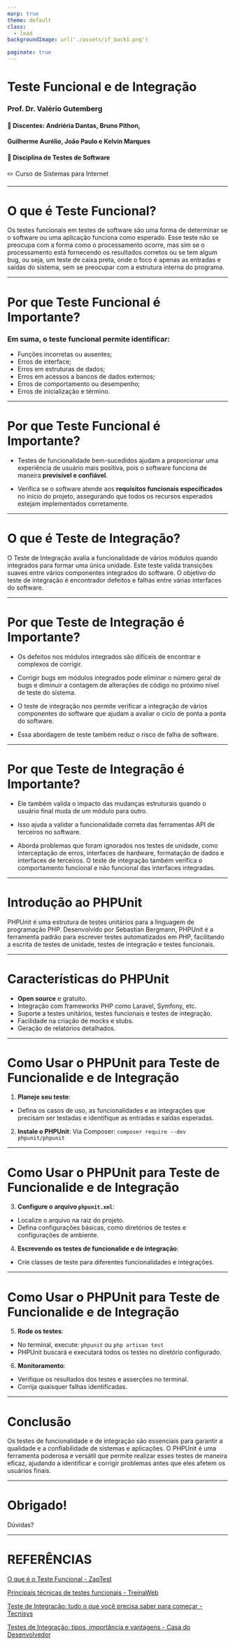 ```yaml
---
marp: true
theme: default
class: 
  - lead
backgroundImage: url('./assets/if_back1.png')

paginate: true
---
```

 
# Teste Funcional e de Integração
### Prof. Dr. Valério Gutemberg
#### :pencil: Discentes: Andriéria Dantas, Bruno Pithon,
#### Guilherme Aurélio, João Paulo e Kelvin Marques
#### :pencil: Disciplina de Testes de Software
:pencil2: Curso de Sistemas para Internet

---

# O que é Teste Funcional?

Os testes funcionais em testes de software são uma forma de determinar se o software ou uma aplicação funciona como esperado. Esse teste não se preocupa com a forma como o processamento ocorre, mas sim se o processamento está fornecendo os resultados corretos ou se tem algum bug, ou seja, um teste de caixa preta, onde o foco é apenas as entradas e saídas do sistema, sem se preocupar com a estrutura interna do programa.

---

# Por que Teste Funcional é Importante?

### Em suma, o teste funcional permite identificar:

- Funções incorretas ou ausentes;
- Erros de interface;
- Erros em estruturas de dados;
- Erros em acessos a bancos de dados externos;
- Erros de comportamento ou desempenho;
- Erros de inicialização e término.

---

# Por que Teste Funcional é Importante?

- Testes de funcionalidade bem-sucedidos ajudam a proporcionar uma experiência de usuário mais positiva, pois o software funciona de maneira **previsível e confiável**.

- Verifica se o software atende aos **requisitos funcionais especificados** no início do projeto, assegurando que todos os recursos esperados estejam implementados corretamente.

---

# O que é Teste de Integração?

O Teste de Integração avalia a funcionalidade de vários módulos quando integrados para formar uma única unidade. Este teste valida transições suaves entre vários componentes integrados do software. O objetivo do teste de integração é encontrador defeitos e falhas entre várias interfaces do software.

---

# Por que Teste de Integração é Importante?

- Os defeitos nos módulos integrados são difíceis de encontrar e complexos de corrigir.

- Corrigir bugs em módulos integrados pode eliminar o número geral de bugs e diminuir a contagem de alterações de código no próximo nível de teste do sistema.

- O teste de integração nos permite verificar a integração de vários componentes do software que ajudam a    avaliar o ciclo de ponta a ponta do software.

- Essa abordagem de teste também reduz o risco de falha de software.

---

# Por que Teste de Integração é Importante?

- Ele também valida o impacto das mudanças estruturais quando o usuário final muda de um módulo para outro.

- Isso ajuda a validar a funcionalidade correta das ferramentas API de terceiros no software.

- Aborda problemas que foram ignorados nos testes de unidade, como interceptação de erros, interfaces de hardware, formatação de dados e interfaces de terceiros. O teste de integração também verifica o comportamento funcional e não funcional das interfaces integradas.

---

# Introdução ao PHPUnit

PHPUnit é uma estrutura de testes unitários para a linguagem de programação PHP. Desenvolvido por Sebastian Bergmann, PHPUnit é a ferramenta padrão para escrever testes automatizados em PHP, facilitando a escrita de testes de unidade, testes de integração e testes funcionais.

---

# Características do PHPUnit

- **Open source** e gratuito.
- Integração com frameworks PHP como Laravel, Symfony, etc.
- Suporte a testes unitários, testes funcionais e testes de integração.
- Facilidade na criação de mocks e stubs.
- Geração de relatórios detalhados.

---

# Como Usar o PHPUnit para Teste de Funcionalide e de Integração

1. **Planeje seu teste**: 
- Defina os casos de uso, as funcionalidades e as integrações que precisam ser testadas e identifique as entradas e saídas esperadas.
2. **Instale o PHPUnit**: 
Via Composer: `composer require --dev phpunit/phpunit`

---

# Como Usar o PHPUnit para Teste de Funcionalide e de Integração

3. **Configure o arquivo `phpunit.xml`**:
- Localize o arquivo na raiz do projeto.
- Defina configurações básicas, como diretórios de testes e configurações de ambiente.
4. **Escrevendo os testes de funcionalide e de integração**:
- Crie classes de teste para diferentes funcionalidades e integrações.

---

# Como Usar o PHPUnit para Teste de Funcionalide e de Integração

5. **Rode os testes**:
- No terminal, execute: `phpunit` ou `php artisan test`
- PHPUnit buscará e executará todos os testes no diretório configurado.
6. **Monitoramento**:
- Verifique os resultados dos testes e asserções no terminal.
- Corrija quaisquer falhas identificadas.

---

# Conclusão

Os testes de funcionalidade e de integração são essenciais para garantir a qualidade e a confiabilidade de sistemas e aplicações. O PHPUnit é uma ferramenta poderosa e versátil que permite realizar esses testes de maneira eficaz, ajudando a identificar e corrigir problemas antes que eles afetem os usuários finais.

---

# Obrigado!

Dúvidas?

---

# REFERÊNCIAS

[O que é o Teste Funcional - ZapTest](https://www.zaptest.com/pt-br/o-que-e-o-teste-funcional-tipos-exemplos-lista-de-verificacao-e-implementacao)

[Principais técnicas de testes funcionais - TreinaWeb](https://www.treinaweb.com.br/blog/principais-tecnicas-de-testes-funcionais)

[Teste de Integração: tudo o que você precisa saber para começar - Tecnisys](https://www.tecnisys.com.br/teste-de-integracao-tudo-o-que-voce-precisa-saber-para-comecar/)

[Testes de Integração: tipos, importância e vantagens - Casa do Desenvolvedor](https://blog.casadodesenvolvedor.com.br/testes-de-integracao-tipos-importancia-e-vantagens/)

